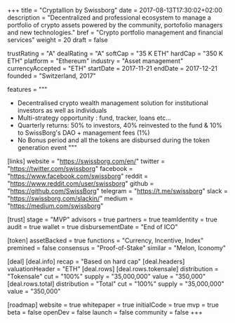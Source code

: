 +++
title = "Cryptallion by Swissborg"
date = 2017-08-13T17:30:02+02:00
description = "Decentralized and professional ecosystem to manage a portfolio of crypto assets powered by the community, portofolio managers and new technologies."
bref = "Crypto portfolio management and financial services"
weight = 20
draft = false

trustRating = "A"
dealRating = "A"
softCap = "35 K ETH"
hardCap = "350 K ETH"
platform = "Ethereum"
industry = "Asset management"
currencyAccepted = "ETH"
startDate = 2017-11-21
endDate = 2017-12-21
founded = "Switzerland, 2017"

features = """
- Decentralised crypto wealth management solution for institutional investors as well as individuals
- Multi-strategy opportunity : fund, tracker, loans etc...
- Quarterly returns: 50% to investors, 40% reinvested to the fund & 10% to SwissBorg's DAO + management fees (1%)
- No Bonus period and all the tokens are disbursed during the token generation event
"""

[links]
  website = "https://swissborg.com/en/"
  twitter = "https://twitter.com/swissborg"
  facebook = "https://www.facebook.com/swissborg"
  reddit = "https://www.reddit.com/user/swissborg"
  github = "https://github.com/SwissBorg"
  telegram = "https://t.me/swissborg"
  slack = "https://swissborg.com/slackin/"
  medium = "https://medium.com/swissborg"

[trust]
  stage = "MVP"
  advisors = true
  partners = true
  teamIdentity = true
  audit = true
  wallet = true
  disbursementDate = "End of ICO"

[token]
  assetBacked = true
  functions = "Currency, Incentive, Index"
  premined = false
  consensus = "Proof-of-Stake"
  similar = "Melon, Iconomy"

[deal]
  [deal.info]
    recap = "Based on hard cap"
  [deal.headers]
    valuationHeader = "ETH"
  [deal.rows]
    [deal.rows.tokensale]
      distribution = "Tokensale"
      cut = "100%"
      supply = "35,000,000"
      value = "350,000"
    [deal.rows.total]
      distribution = "Total"
      cut = "100%"
      supply = "35,000,000"
      value = "350,000"

[roadmap]
  website = true
  whitepaper = true
  initialCode = true
  mvp = true
  beta = false
  openDev = false
  launch = false
  community = false
+++
